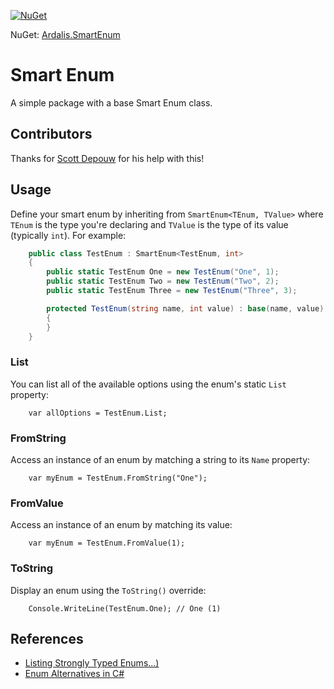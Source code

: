 [![NuGet](https://img.shields.io/nuget/dt/Ardalis.SmartEnum.svg)](https://www.nuget.org/packages/Ardalis.SmartEnum)

NuGet: [Ardalis.SmartEnum](https://www.nuget.org/packages/Ardalis.SmartEnum)

# Smart Enum
A simple package with a base Smart Enum class.

## Contributors

Thanks for [Scott Depouw](https://github.com/sdepouw) for his help with this!

## Usage

Define your smart enum by inheriting from `SmartEnum<TEnum, TValue>` where `TEnum` is the type you're declaring and `TValue` is the type of its value (typically `int`). For example:

```c#
    public class TestEnum : SmartEnum<TestEnum, int>
    {
        public static TestEnum One = new TestEnum("One", 1);
        public static TestEnum Two = new TestEnum("Two", 2);
        public static TestEnum Three = new TestEnum("Three", 3);

        protected TestEnum(string name, int value) : base(name, value)
        {
        }
    }
```

### List

You can list all of the available options using the enum's static `List` property:

```
    var allOptions = TestEnum.List;
```

### FromString

Access an instance of an enum by matching a string to its `Name` property:

```
    var myEnum = TestEnum.FromString("One");
```

### FromValue

Access an instance of an enum by matching its value:

```
    var myEnum = TestEnum.FromValue(1);
```

### ToString

Display an enum using the `ToString()` override:

```
    Console.WriteLine(TestEnum.One); // One (1)
```

## References

- [Listing Strongly Typed Enums...)](https://ardalis.com/listing-strongly-typed-enum-options-in-c)
- [Enum Alternatives in C#](https://ardalis.com/enum-alternatives-in-c)
